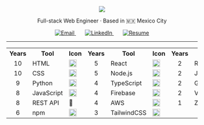 <p align="center">
  <img src="https://capsule-render.vercel.app/api?type=waving&color=gradient&height=200&section=header&text=Austin%20Michaud&fontSize=40&fontAlign=70&fontColor=ffffff" />
</p>

<p align="center">
  Full-stack Web Engineer · Based in 🇲🇽 Mexico City
</p>

<p align="center">

  <a href="mailto:austinthemichaud@gmail.com" style="margin: 0 12px;">
    <img alt="Email" src="https://img.shields.io/badge/%20Email-austinthemichaud@gmail.com-FFAAA5?style=for-the-badge&logo=gmail&logoColor=white" />
  </a>

  <a href="https://www.linkedin.com/in/austin-michaud-9b25aa141/" target="_blank" rel="noopener noreferrer" style="margin: 0 12px;">
    <img alt="LinkedIn" src="https://img.shields.io/badge/🔗%20LinkedIn-austinmichaud-A0CED9?style=for-the-badge&logo=linkedin&logoColor=white" />
  </a>

  <a href="https://www.linkedin.com/in/austin-michaud-9b25aa141/overlay/1752781273855/single-media-viewer/?profileId=ACoAACJv_xYBqUJ-FUTlMtPBP-UByo5rH0GVlxE" target="_blank" rel="noopener noreferrer" style="margin: 0 12px;">
    <img alt="Resume" src="https://img.shields.io/badge/📄%20Resume-View%20on%20LinkedIn-B4E7B1?style=for-the-badge&logo=linkedin&logoColor=white" />
  </a>

</p>

---

<table align="center">
  <tr>
    <th>Years</th>
    <th>Tool</th>
    <th>Icon</th>
    <th>Years</th>
    <th>Tool</th>
    <th>Icon</th>
    <th>Years</th>
    <th>Tool</th>
    <th>Icon</th>
  </tr>
  <tr>
    <td align="center">10</td>
    <td title="Markup language for creating web pages">HTML</td>
    <td><img src="https://skillicons.dev/icons?i=html" height="20"/></td>
    <td align="center">5</td>
    <td title="Popular frontend library for building UIs">React</td>
    <td><img src="https://skillicons.dev/icons?i=react" height="20"/></td>
    <td align="center">2</td>
    <td title="React component testing library">React TL</td>
    <td>🧪</td>
  </tr>
  <tr>
    <td align="center">10</td>
    <td title="Style sheet language for describing presentation">CSS</td>
    <td><img src="https://skillicons.dev/icons?i=css" height="20"/></td>
    <td align="center">5</td>
    <td title="JavaScript runtime for backend development">Node.js</td>
    <td><img src="https://skillicons.dev/icons?i=nodejs" height="20"/></td>
    <td align="center">2</td>
    <td title="JavaScript testing framework">Jest</td>
    <td><img src="https://skillicons.dev/icons?i=jest" height="20"/></td>
  </tr>
  <tr>
    <td align="center">9</td>
    <td title="General-purpose programming language">Python</td>
    <td><img src="https://skillicons.dev/icons?i=python" height="20"/></td>
    <td align="center">4</td>
    <td title="Typed superset of JavaScript">TypeScript</td>
    <td><img src="https://skillicons.dev/icons?i=ts" height="20"/></td>
    <td align="center">2</td>
    <td title="Query language for APIs and data">GraphQL</td>
    <td><img src="https://skillicons.dev/icons?i=graphql" height="20"/></td>
  </tr>
  <tr>
    <td align="center">8</td>
    <td title="Scripting language for the web">JavaScript</td>
    <td><img src="https://skillicons.dev/icons?i=js" height="20"/></td>
    <td align="center">4</td>
    <td title="Backend-as-a-service platform by Google">Firebase</td>
    <td><img src="https://skillicons.dev/icons?i=firebase" height="20"/></td>
    <td align="center">2</td>
    <td title="Fast frontend build tool and dev server">Vite</td>
    <td><img src="https://skillicons.dev/icons?i=vite" height="20"/></td>
  </tr>
  <tr>
    <td align="center">8</td>
    <td title="Interface for communicating with servers">REST API</td>
    <td>🔧</td>
    <td align="center">4</td>
    <td title="Cloud computing services platform">AWS</td>
    <td><img src="https://skillicons.dev/icons?i=aws" height="20"/></td>
    <td align="center">1</td>
    <td title="Minimal state management library for React">Zustand</td>
    <td>🧩</td>
  </tr>
  <tr>
    <td align="center">6</td>
    <td title="Package manager for JavaScript">npm</td>
    <td><img src="https://skillicons.dev/icons?i=npm" height="20"/></td>
    <td align="center">3</td>
    <td title="Utility-first CSS framework">TailwindCSS</td>
    <td><img src="https://skillicons.dev/icons?i=tailwind" height="20"/></td>
    <td></td>
    <td></td>
    <td></td>
  </tr>
</table>
